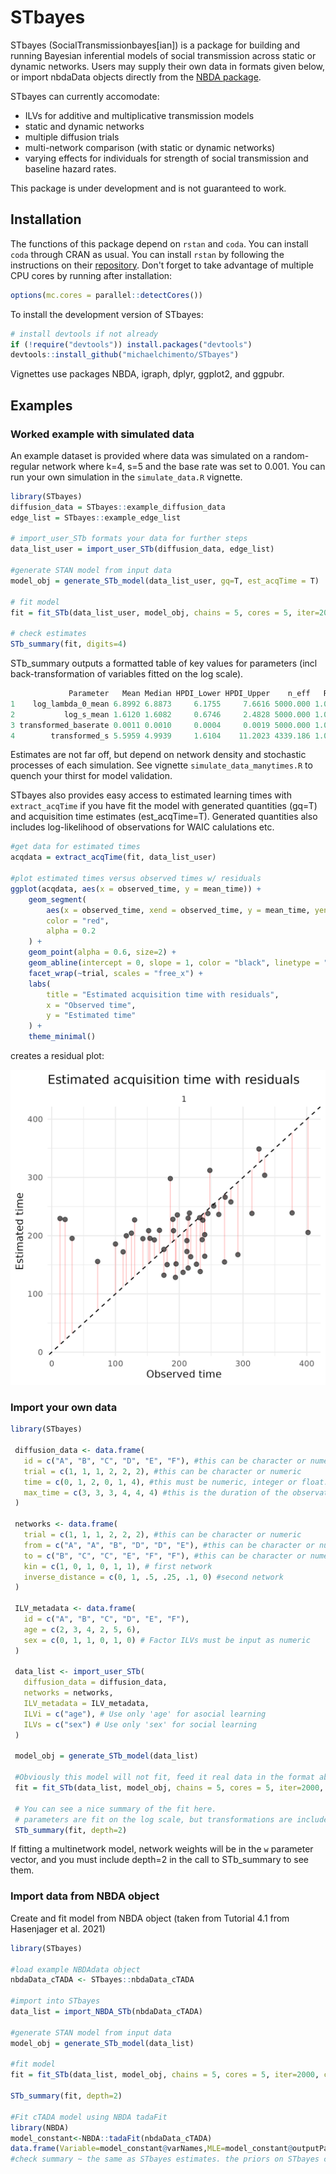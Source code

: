 
# STbayes

<!-- badges: start -->
<!-- badges: end -->

STbayes (SocialTransmissionbayes[ian]) is a package for building and running Bayesian inferential models of social transmission across static or dynamic networks. Users may supply their own data in formats given below, or import nbdaData objects directly from the [NBDA package](https://github.com/whoppitt/NBDA).

STbayes can currently accomodate:
 - ILVs for additive and multiplicative transmission models
 - static and dynamic networks
 - multiple diffusion trials
 - multi-network comparison (with static or dynamic networks)
 - varying effects for individuals for strength of social transmission and baseline hazard rates.

This package is under development and is not guaranteed to work.

## Installation

The functions of this package depend on ```rstan``` and ```coda```. You can install ```coda``` through CRAN as usual. You can install ```rstan``` by following the instructions on their [repository](https://github.com/stan-dev/rstan/wiki/RStan-Getting-Started). Don't forget to take advantage of multiple CPU cores by running after installation:

``` r
options(mc.cores = parallel::detectCores())
```

To install the development version of STbayes:

``` r
# install devtools if not already
if (!require("devtools")) install.packages("devtools")
devtools::install_github("michaelchimento/STbayes")
```

Vignettes use packages NBDA, igraph, dplyr, ggplot2, and ggpubr.

## Examples

### Worked example with simulated data

An example dataset is provided where data was simulated on a random-regular network where k=4, s=5 and the base rate was set to 0.001. You can run your own simulation in the ```simulate_data.R``` vignette.

```r
library(STbayes)
diffusion_data = STbayes::example_diffusion_data
edge_list = STbayes::example_edge_list

# import_user_STb formats your data for further steps
data_list_user = import_user_STb(diffusion_data, edge_list)

#generate STAN model from input data
model_obj = generate_STb_model(data_list_user, gq=T, est_acqTime = T)

# fit model
fit = fit_STb(data_list_user, model_obj, chains = 5, cores = 5, iter=2000, control = list(adapt_delta=0.99))

# check estimates
STb_summary(fit, digits=4)
```
STb_summary outputs a formatted table of key values for parameters (incl back-transformation of variables fitted on the log scale).

```r
             Parameter   Mean Median HPDI_Lower HPDI_Upper    n_eff   Rhat
1    log_lambda_0_mean 6.8992 6.8873     6.1755     7.6616 5000.000 1.0008
2           log_s_mean 1.6120 1.6082     0.6746     2.4828 5000.000 1.0011
3 transformed_baserate 0.0011 0.0010     0.0004     0.0019 5000.000 1.0008
4        transformed_s 5.5959 4.9939     1.6104    11.2023 4339.186 1.0011
```
Estimates are not far off, but depend on network density and stochastic processes of each simulation. See vignette ```simulate_data_manytimes.R``` to quench your thirst for model validation.

STbayes also provides easy access to estimated learning times with ```extract_acqTime``` if you have fit the model with generated quantities (gq=T) and acquisition time estimates (est_acqTime=T). Generated quantities also includes log-likelihood of observations for WAIC calulations etc.

```r
#get data for estimated times
acqdata = extract_acqTime(fit, data_list_user)

#plot estimated times versus observed times w/ residuals
ggplot(acqdata, aes(x = observed_time, y = mean_time)) +
    geom_segment(
        aes(x = observed_time, xend = observed_time, y = mean_time, yend = observed_time), # connect predicted to slope line
        color = "red",
        alpha = 0.2
    ) +
    geom_point(alpha = 0.6, size=2) +
    geom_abline(intercept = 0, slope = 1, color = "black", linetype = "dashed") +
    facet_wrap(~trial, scales = "free_x") +
    labs(
        title = "Estimated acquisition time with residuals",
        x = "Observed time",
        y = "Estimated time"
    ) +
    theme_minimal()
 ```
 creates a residual plot:
 
![residual plot](data/estimates_residuals.png)

### Import your own data

``` r
library(STbayes)

 diffusion_data <- data.frame(
   id = c("A", "B", "C", "D", "E", "F"), #this can be character or numeric
   trial = c(1, 1, 1, 2, 2, 2), #this can be character or numeric
   time = c(0, 1, 2, 0, 1, 4), #this must be numeric, integer or float. If time=0, demonstrator, if time=max_time, censored
   max_time = c(3, 3, 3, 4, 4, 4) #this is the duration of the observation period.
 )
 
 networks <- data.frame(
   trial = c(1, 1, 1, 2, 2, 2), #this can be character or numeric
   from = c("A", "A", "B", "D", "D", "E"), #this can be character or numeric
   to = c("B", "C", "C", "E", "F", "F"), #this can be character or numeric
   kin = c(1, 0, 1, 0, 1, 1), # first network
   inverse_distance = c(0, 1, .5, .25, .1, 0) #second network
 )
 
 ILV_metadata <- data.frame(
   id = c("A", "B", "C", "D", "E", "F"),
   age = c(2, 3, 4, 2, 5, 6),
   sex = c(0, 1, 1, 0, 1, 0) # Factor ILVs must be input as numeric
 )
 
 data_list <- import_user_STb(
   diffusion_data = diffusion_data,
   networks = networks,
   ILV_metadata = ILV_metadata,
   ILVi = c("age"), # Use only 'age' for asocial learning
   ILVs = c("sex") # Use only 'sex' for social learning
 )
 
 model_obj = generate_STb_model(data_list)
 
 #Obviously this model will not fit, feed it real data in the format above, or simulate data from the vignette
 fit = fit_STb(data_list, model_obj, chains = 5, cores = 5, iter=2000, control = list(adapt_delta=0.99) )
 
 # You can see a nice summary of the fit here.
 # parameters are fit on the log scale, but transformations are included in the output
 STb_summary(fit, depth=2)
 ```
 
 If fitting a multinetwork model, network weights will be in the ```w``` parameter vector, and you must include depth=2 in the call to STb_summary to see them.

### Import data from NBDA object

Create and fit model from NBDA object (taken from Tutorial 4.1 from Hasenjager et al. 2021)

``` r
library(STbayes)

#load example NBDAdata object 
nbdaData_cTADA <- STbayes::nbdaData_cTADA

#import into STbayes
data_list = import_NBDA_STb(nbdaData_cTADA)

#generate STAN model from input data
model_obj = generate_STb_model(data_list)

#fit model
fit = fit_STb(data_list, model_obj, chains = 5, cores = 5, iter=2000, control = list(adapt_delta=0.99) )

STb_summary(fit, depth=2)

#Fit cTADA model using NBDA tadaFit
library(NBDA)
model_constant<-NBDA::tadaFit(nbdaData_cTADA)
data.frame(Variable=model_constant@varNames,MLE=model_constant@outputPar,SE=model_constant@se)
#check summary ~ the same as STbayes estimates. the priors on STbayes could be adjusted to be less skeptical of the large s value
```

